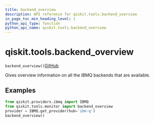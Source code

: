 ```yaml
---
title: backend_overview
description: API reference for qiskit.tools.backend_overview
in_page_toc_min_heading_level: 1
python_api_type: function
python_api_name: qiskit.tools.backend_overview
---
```


# qiskit.tools.backend\_overview

<span id="qiskit.tools.backend_overview" />

`backend_overview()`[GitHub](https://github.com/qiskit/qiskit/tree/stable/0.23/qiskit/tools/monitor/overview.py "view source code")

Gives overview information on all the IBMQ backends that are available.

## Examples

```python
from qiskit.providers.ibmq import IBMQ
from qiskit.tools.monitor import backend_overview
provider = IBMQ.get_provider(hub='ibm-q')
backend_overview()
```

